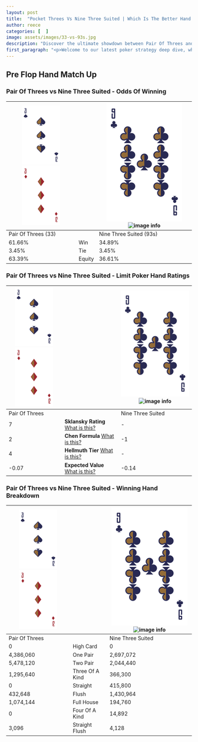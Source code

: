 ```yaml
---
layout: post
title:  "Pocket Threes Vs Nine Three Suited | Which Is The Better Hand In Poker? A Complete Guide"
author: reece
categories: [  ]
image: assets/images/33-vs-93s.jpg
description: "Discover the ultimate showdown between Pair Of Threes and Nine Three Suited in poker! Uncover the odds, strategies, and scenarios where one hand triumphs over the other. Get ready to up your poker game with this thrilling analysis."
first_paragraph: "<p>Welcome to our latest poker strategy deep dive, where we're pitting two distinct hands against each other in a high-stakes showdown: Pair Of Threes vs Nine Three Suited.</p><p>In the dynamic world of poker, every decision counts, and knowing which hand holds the upper hand is key to your success at the table.</p><p>In this article, we'll dissect these two hands, explore the scenarios where one dominates the other, and equip you with the knowledge to make strategic choices that can tip the odds in your favor.</p><p>Get ready to unravel the intriguing dynamics of these poker hands and elevate your game to new heights.</p>"
---
```




[comment]: # (sp0)

## Pre Flop Hand Match Up

<div class="table hand-ratings" markdown="1"> 



### Pair Of Threes vs Nine Three Suited - Odds Of Winning


    
| ![image info](assets/images/hand1/3.png) ![image info](assets/images/hand1/3o.png) |  | ![image info](assets/images/hand2/9.png) ![image info](assets/images/hand2/3s.png) |
| -------- | -------- | -------- |
| Pair Of Threes (33) |  | Nine Three Suited (93s) |
| 61.66% | Win | 34.89% |
| 3.45% | Tie | 3.45% |
| 63.39% | Equity | 36.61% |




[comment]: # (sp1)



### Pair Of Threes vs Nine Three Suited - Limit Poker Hand Ratings


    
| ![image info](assets/images/hand1/3.png) ![image info](assets/images/hand1/3o.png) |  | ![image info](assets/images/hand2/9.png) ![image info](assets/images/hand2/3s.png) |
| -------- | -------- | -------- |
| Pair Of Threes |  | Nine Three Suited |
| 7 | **Sklansky Rating** [What is this?](/sklansky-rating-explained) | - |
| 2 | **Chen Formula** [What is this?](/chen-formula-explained) | -1 |
| 4 | **Hellmuth Tier** [What is this?](/Hellmuth-tier-explained) | - |
| -0.07 | **Expected Value** [What is this?](/expected-value-explained) | -0.14 |




[comment]: # (sp2)



### Pair Of Threes vs Nine Three Suited - Winning Hand Breakdown


    
| ![image info](assets/images/hand1/3.png) ![image info](assets/images/hand1/3o.png) |  | ![image info](assets/images/hand2/9.png) ![image info](assets/images/hand2/3s.png) |
| -------- | -------- | -------- |
| Pair Of Threes |  | Nine Three Suited |
| 0 | High Card | 0 |
| 4,386,060 | One Pair | 2,697,072 |
| 5,478,120 | Two Pair | 2,044,440 |
| 1,295,640 | Three Of A Kind | 366,300 |
| 0 | Straight | 415,800 |
| 432,648 | Flush | 1,430,964 |
| 1,074,144 | Full House | 194,760 |
| 0 | Four Of A Kind | 14,892 |
| 3,096 | Straight Flush | 4,128 |




[comment]: # (sp3)



</div>

[comment]: # (sp4)



[comment]: # (sp5)

